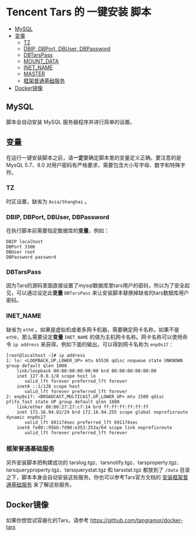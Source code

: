 # Tencent Tars 的 一键安装 脚本

* [MySQL](#mysql)
* [变量](#变量)
  * [TZ](#tz)
  * [DBIP, DBPort, DBUser, DBPassword](#dbip-dbport-dbuser-dbpassword)
  * [DBTarsPass](#dbtarspass)
  * [MOUNT_DATA](#mount_data)
  * [INET_NAME](#inet_name)
  * [MASTER](#master)
  * [框架普通基础服务](#框架普通基础服务)
* [Docker镜像](#docker镜像)


MySQL
-----

脚本会自动安装 MySQL 服务器程序并进行简单的设置。


变量
--------

在运行一键安装脚本之前，请**一定**要确定脚本里的变量定义正确。要注意的是 MysQL 5.7、8.0 对用户密码有严格要求，需要包含大小写字母、数字和特殊字符。

### TZ

时区设置，缺省为 `Asia/Shanghai` 。


### DBIP, DBPort, DBUser, DBPassword

在执行脚本前需要指定数据库的**变量**，例如：
```
DBIP localhost
DBPort 3306
DBUser root
DBPassword password
```


### DBTarsPass

因为Tars的源码里面直接设置了mysql数据库里tars用户的密码，所以为了安全起见，可以通过设定此**变量** `DBTarsPass` 来让安装脚本替换掉缺省的tars数据库用户密码。


### INET_NAME
缺省为 `eth0` 。如果是虚拟机或者多网卡机器，需要确定网卡名称，如果不是 `eth0`，那么需要设定**变量** `INET_NAME` 的值为主机网卡名称。网卡名称可以使用命令 `ip address` 来获得，例如下面的输出，可以得到网卡名称为 `enp0s17`：
```
[root@localhost ~]# ip address
1: lo: <LOOPBACK,UP,LOWER_UP> mtu 65536 qdisc noqueue state UNKNOWN group default qlen 1000
    link/loopback 00:00:00:00:00:00 brd 00:00:00:00:00:00
    inet 127.0.0.1/8 scope host lo
       valid_lft forever preferred_lft forever
    inet6 ::1/128 scope host 
       valid_lft forever preferred_lft forever
2: enp0s17: <BROADCAST,MULTICAST,UP,LOWER_UP> mtu 1500 qdisc pfifo_fast state UP group default qlen 1000
    link/ether 08:00:27:27:c7:14 brd ff:ff:ff:ff:ff:ff
    inet 172.16.94.82/24 brd 172.16.94.255 scope global noprefixroute dynamic enp0s17
       valid_lft 691174sec preferred_lft 691174sec
    inet6 fe80::95bb:7d90:e353:253a/64 scope link noprefixroute 
       valid_lft forever preferred_lft forever
```


### 框架普通基础服务
另外安装脚本把构建成功的 tarslog.tgz、tarsnotify.tgz、tarsproperty.tgz、tarsqueryproperty.tgz、tarsquerystat.tgz 和 tarsstat.tgz 都放到了 `/data` 目录之下，脚本本身会自动安装这些服务。你也可以参考Tars官方文档的 [安装框架普通基础服务](https://github.com/Tencent/Tars/blob/master/Install.md#44-%E5%AE%89%E8%A3%85%E6%A1%86%E6%9E%B6%E6%99%AE%E9%80%9A%E5%9F%BA%E7%A1%80%E6%9C%8D%E5%8A%A1) 来了解这些服务。


Docker镜像
-----------

如果你想尝试容器化的Tars，请参考 https://github.com/tangramor/docker-tars 

